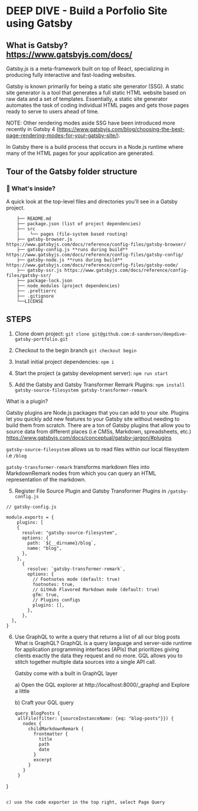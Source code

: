 # DEEP DIVE - Build a Porfolio Site using Gatsby

## What is Gatsby? https://www.gatsbyjs.com/docs/

Gatsby.js is a meta-framework built on top of React, specializing in producing fully interactive and fast-loading
websites.

Gatsby is known primarily for being a static site generator (SSG). A static site generator is a tool that generates a full static HTML website based on raw data and a set of templates. Essentially, a static site generator automates the task of coding individual HTML pages and gets those pages ready to serve to users ahead of time.

NOTE: Other rendering modes aside SSG have been introduced more recently in Gatsby 4 (https://www.gatsbyjs.com/blog/choosing-the-best-page-rendering-modes-for-your-gatsby-site/).

In Gatsby there is a build process that occurs in a Node.js runtime where many of the HTML pages for your application are generated.
## Tour of the Gatsby folder structure
### 🧐 What's inside?

A quick look at the top-level files and directories you'll see in a Gatsby project.
``` .
    ├── README.md
    ├── package.json (list of project dependencies)
    ├── src 
    |    └── pages (file-system based routing)
    ├── gatsby-browser.js https://www.gatsbyjs.com/docs/reference/config-files/gatsby-browser/
    ├── gatsby-config.js **runs during build** https://www.gatsbyjs.com/docs/reference/config-files/gatsby-config/
    ├── gatsby-node.js **runs during build** https://www.gatsbyjs.com/docs/reference/config-files/gatsby-node/
    ├── gatsby-ssr.js https://www.gatsbyjs.com/docs/reference/config-files/gatsby-ssr/
    ├── package-lock.json
    ├── node_modules (project dependencies)
    ├── .prettierrc
    ├── .gitignore
    └──LICENSE
```
## STEPS
1) Clone down project: `git clone git@github.com:d-sanderson/deepdive-gatsby-portfolio.git`

2) Checkout to the begin branch `git checkout begin`
    
3) Install initial project dependencies: `npm i`
   
4) Start the project (a gatsby development server): `npm run start`
   
5) Add the Gatsby and Gatsby Transformer Remark Plugins: `npm install gatsby-source-filesystem gatsby-transformer-remark`
 
 What is a plugin?
  
 Gatsby plugins are Node.js packages that you can add to your site. Plugins let you quickly add new features to your Gatsby site without needing to build them from scratch. There are a ton of Gatsby plugins that allow you to source data from different places (i.e CMSs, Markdown, spreadsheets, etc.)
 https://www.gatsbyjs.com/docs/conceptual/gatsby-jargon/#plugins

 `gatsby-source-filesystem` allows us to read files within our local filesystem i.e `/blog`

`gatsby-transformer-remark` transforms markdown files into MarkdownRemark nodes from which you can query an HTML representation of the markdown.

5) Register File Source Plugin and Gatsby Transformer Plugins in `/gatsby-config.js`

```
// gatsby-config.js

module.exports = {
    plugins: [
    {
      resolve: "gatsby-source-filesystem",
      options: {
        path: `${__dirname}/blog`,
        name: "blog",
      },
    },
      {
        resolve: `gatsby-transformer-remark`,
        options: {
          // Footnotes mode (default: true)
          footnotes: true,
          // GitHub Flavored Markdown mode (default: true)
          gfm: true,
          // Plugins configs
          plugins: [],
        },
      },
  ],
}
```

6) Use GraphQL to write a query that returns a list of all our blog posts
   What is GraphQL? 
   GraphQL is a query language and server-side runtime for application programming interfaces (APIs) that prioritizes giving clients exactly the data they request and no more. GQL allows you to stitch together multiple data sources into a single API call.

   Gatsby come with a built in GraphQL layer 
  
   a) Open the GQL explorer at http://localhost:8000/_graphql and Explore a little
   
   b) Craft your GQL query 

   ```
   query BlogPosts {
    allFile(filter: {sourceInstanceName: {eq: "blog-posts"}}) {
      nodes {
        childMarkdownRemark {
          frontmatter {
            title
            path
            date
          }
          excerpt
        }
      }
    }
  }  
   ```

  c) use the code exporter in the top right, select Page Query

